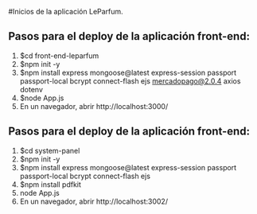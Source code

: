 #Inicios de la aplicación LeParfum.

## Pasos para el deploy de la aplicación front-end:

1. $cd front-end-leparfum
2. $npm init -y
3. $npm install express mongoose@latest express-session passport passport-local bcrypt connect-flash ejs mercadopago@2.0.4 axios dotenv
4. $node App.js
5. En un navegador, abrir http://localhost:3000/

## Pasos para el deploy de la aplicación front-end:

1. $cd system-panel
2. $npm init -y
3. $npm install express mongoose@latest express-session passport passport-local bcrypt connect-flash ejs 
4. $npm install pdfkit
5. node App.js
6. En un navegador, abrir http://localhost:3002/
